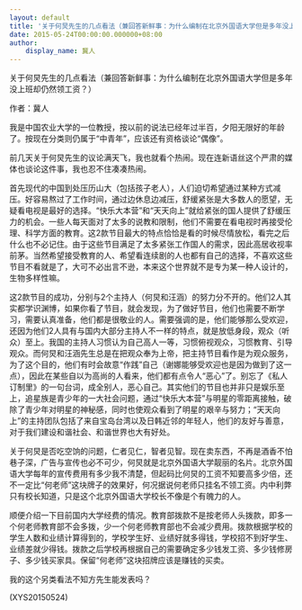 ```yaml
---
layout: default
title: '关于何炅先生的几点看法（兼回答新鲜事：为什么编制在北京外国语大学但是多年没上班却'
date: 2015-05-24T00:00:00.000000+08:00
author:
    display_name: 冀人
---
```


关于何炅先生的几点看法（兼回答新鲜事：为什么编制在北京外国语大学但是多年没上班却仍然领工资？）

作者：冀人

我是中国农业大学的一位教授，按以前的说法已经年过半百，夕阳无限好的年龄了。按现在分类则仍属于“中青年”，应该还有资格谈论“偶像”。

前几天关于何炅先生的议论满天飞，我也就看个热闹。现在连新语丝这个严肃的媒体也谈论这件事，我也忍不住凑凑热闹。

首先现代的中国到处压历山大（包括孩子老人），人们迫切希望通过某种方式减压。好容易熬过了工作时间，通过边休息边减压，舒缓紧张是大多数人的愿望，无疑看电视是最好的选择。“快乐大本营”和“天天向上”就给紧张的国人提供了舒缓压力的机会。一些人每天面对了太多的说教和限制，他们不需要在看电视时再接受伦理、科学方面的教育。这2款节目最大的特点恰恰是看的时候尽情放松，看完之后什么也不必记住。由于这些节目满足了太多紧张工作国人的需求，因此高居收视率前茅。当然希望接受教育的人、希望看连续剧的人也都有自己的选择，不喜欢这些节目不看就是了，大可不必出言不逊，本来这个世界就不是专为某一种人设计的，生物多样性嘛。

这2款节目的成功，分别与2个主持人（何炅和汪涵）的努力分不开的。他们2人其实都学识渊博，如果你看了节目，就会发现，为了做好节目，他们也需要不断学习，需要认真准备，他们都是很敬业的人。需要强调的是，他们能够那么受欢迎，还因为他们2人具有与国内大部分主持人不一样的特点，就是放低身段，观众（听众）至上。我国的主持人习惯认为自己高人一等，习惯俯视观众，习惯教育、引导观众。而何炅和汪涵先生总是在把观众奉为上帝，把主持节目看作是为观众服务，为了这个目的，他们有时会故意“作践”自己（谢娜能够受欢迎也是因为做到了这一点），因此在某些自以为高尚的人看来，他们都有点令人“恶心”了。别忘了《私人订制里》的一句台词，成全别人，恶心自己。其实他们的节目也并非只是娱乐至上，追星族是青少年的一大社会问题，通过“快乐大本营”与明星的零距离接触，破除了青少年对明星的神秘感，同时也使观众看到了明星的艰辛与努力；“天天向上”的主持团队包括了来自宝岛台湾以及日韩近邻的年轻人，他们的友好与善意，对于我们建设和谐社会、和谐世界也大有好处。

关于何炅是否吃空饷的问题，仁者见仁，智者见智。现在卖东西，不再是酒香不怕巷子深，广告与宣传也必不可少，何炅就是北京外国语大学靓丽的名片。北京外国语大学每年的宣传费用有多少我不清楚，但起码比何炅的工资不知要高多少倍，还不一定比“何老师”这块牌子的效果好，何况据说何老师只挂名不领工资。内中利弊只有校长知道，只是这个北京外国语大学校长不像是个有魄力的人。

顺便介绍一下目前国内大学经费的情况。教育部拨款不是按老师人头拨款，即多一个何老师教育部不会多拨，少一个何老师教育部也不会减少费用。拨款根据学校的学生人数和业绩计算得到的，学校学生好、业绩好就多得钱，学校招不到好学生、业绩差就少得钱。拨款之后学校再根据自己的需要确定多少钱发工资、多少钱修房子、多少钱买家具。保留“何老师”这块招牌应该是赚钱的买卖。

我的这个另类看法不知方先生能发表吗？

(XYS20150524)

